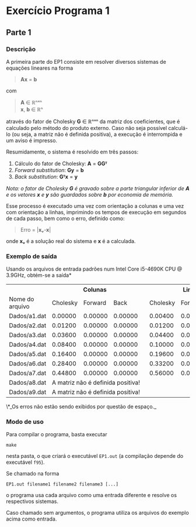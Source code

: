 # Exercício Programa 1
## Parte 1
### Descrição
A primeira parte do EP1 consiste em resolver diversos sistemas de equações lineares na forma

> **Ax** = **b**

com

> **A** ∈ ℝⁿˣⁿ  
> **x**, **b** ∈ ℝⁿ

através do fator de Cholesky **G** ∈ ℝⁿˣⁿ da matriz dos coeficientes,
que é calculado pelo método do produto externo.
Caso não seja possível calculá-lo (ou seja, a matriz não é definida positiva), a execução é
interrompida e um aviso é impresso.

Resumidamente, o sistema é resolvido em três passos:

1. Cálculo do fator de Cholesky: **A** = **GGᵀ**
2. *Forward substitution*: **Gy** = **b**
3. *Back substitution*: **Gᵀx** = **y**


_Nota: o fator de Cholesky **G** é gravado sobre a parte triangular inferior de **A** e os vetores **x** e **y** são guardados sobre **b** por economia de memória._

Esse processo é executado uma vez com orientação a colunas e uma vez com orientação a linhas, imprimindo os tempos de execução em segundos de cada passo, bem como o erro, definido como:

> Erro = |**xᵥ**-**x**|  

onde **xᵥ** é a solução real do sistema e **x** é a calculada.

### Exemplo de saída

Usando os arquivos de entrada padrões num Intel Core i5-4690K CPU @ 3.9GHz, obtém-se a saída\*

<table>
  <tr>
    <th></th>
    <th colspan="3">Colunas</th>
    <th></th>
    <th colspan="3">Linhas</th>
  </tr>
  <tr>
    <td>Nome do arquivo</td>
    <td>Cholesky</td>
    <td>Forward</td>
    <td>Back</td>
    <td></td>
    <td>Cholesky</td>
    <td>Forward</td>
    <td>Back</td>
  </tr>
  <tr>
    <td>Dados/a1.dat</td>
    <td>0.00000</td>
    <td>0.00000</td>
    <td>0.00000</td>
    <td></td>
    <td>0.00400</td>
    <td>0.00000</td>
    <td>0.00000</td>
  </tr>
  <tr>
    <td>Dados/a2.dat</td>
    <td>0.01200</td>
    <td>0.00000</td>
    <td>0.00000</td>
    <td></td>
    <td>0.01200</td>
    <td>0.00000</td>
    <td>0.00000</td>
  </tr>
  <tr>
    <td>Dados/a3.dat</td>
    <td>0.03600</td>
    <td>0.00000</td>
    <td>0.00000</td>
    <td></td>
    <td>0.04400</td>
    <td>0.00000</td>
    <td>0.00000</td>
  </tr>
  <tr>
    <td>Dados/a4.dat</td>
    <td>0.08400</td>
    <td>0.00000</td>
    <td>0.00000</td>
    <td></td>
    <td>0.10000</td>
    <td>0.00000</td>
    <td>0.00000</td>
  </tr>
  <tr>
    <td>Dados/a5.dat</td>
    <td>0.16400</td>
    <td>0.00000</td>
    <td>0.00000</td>
    <td></td>
    <td>0.19600</td>
    <td>0.00000</td>
    <td>0.00000</td>
  </tr>
  <tr>
    <td>Dados/a6.dat</td>
    <td>0.28400</td>
    <td>0.00000</td>
    <td>0.00000</td>
    <td></td>
    <td>0.33200</td>
    <td>0.00000</td>
    <td>0.00000</td>
  </tr>
  <tr>
    <td>Dados/a7.dat</td>
    <td>0.44800</td>
    <td>0.00000</td>
    <td>0.00000</td>
    <td></td>
    <td>0.56000</td>
    <td>0.00000</td>
    <td>0.00400</td>
  </tr>
  <tr>
    <td>Dados/a8.dat</td>
    <td colspan="7">A matriz não é definida positiva!</td>
  </tr>
  <tr>
    <td>Dados/a9.dat</td>
    <td colspan="7">A matriz não é definida positiva!</td>
  </tr>
</table>
\*_Os erros não estão sendo exibidos por questão de espaço._

### Modo de uso
Para compilar o programa, basta executar
```
make
```
nesta pasta, o que criará o executável `EP1.out` (a compilação depende do executável `f95`).

Se chamado na forma
```
EP1.out filename1 filename2 filename3 [...]
```
o programa usa cada arquivo como uma entrada diferente e resolve os respectivos sistemas.

Caso chamado sem argumentos, o programa utiliza os arquivos do exemplo acima como entrada.
